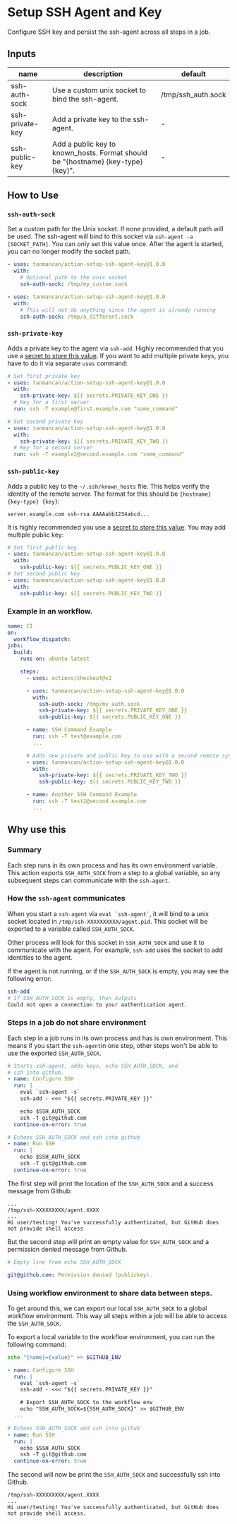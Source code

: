 # Setup SSH Agent and Key

Configure SSH key and persist the ssh-agent across all steps in a job.

## Inputs

| name            | description                                                                      | default            |
| --------------- | -------------------------------------------------------------------------------- | ------------------ |
| ssh-auth-sock   | Use a custom unix socket to bind the ssh-agent.                                  | /tmp/ssh_auth.sock |
| ssh-private-key | Add a private key to the ssh-agent.                                              | -                  |
| ssh-public-key  | Add a public key to known_hosts. Format should be "{hostname} {key-type} {key}". | -                  |

## How to Use

### `ssh-auth-sock`

Set a custom path for the Unix socket. If none provided, a default path will be used. The ssh-agent will bind to this socket via `ssh-agent -a [SOCKET_PATH]`. You can only set this value once. After the agent is started, you can no longer modify the socket path.

```yaml
- uses: tanmancan/action-setup-ssh-agent-key@1.0.0
  with:
    # Optional path to the unix socket
    ssh-auth-sock: /tmp/my_custom.sock

- uses: tanmancan/action-setup-ssh-agent-key@1.0.0
  with:
    # This will not do anything since the agent is already running
    ssh-auth-sock: /tmp/a_different.sock
```

### `ssh-private-key`

Adds a private key to the agent via `ssh-add`. Highly recommended that you use a [secret to store this value](https://docs.github.com/en/actions/reference/encrypted-secrets#creating-encrypted-secrets-for-a-repository). If you want to add multiple private keys, you have to do it via separate `uses` command:

```yaml
# Set first private key
- uses: tanmancan/action-setup-ssh-agent-key@1.0.0
  with:
    ssh-private-key: ${{ secrets.PRIVATE_KEY_ONE }}
  # Key for a first server
  run: ssh -T example@first.example.com "some_command"

# Set second private key
- uses: tanmancan/action-setup-ssh-agent-key@1.0.0
  with:
    ssh-private-key: ${{ secrets.PRIVATE_KEY_TWO }}
  # Key for a second server
  run: ssh -T example2@second.example.com "some_command"
```

### `ssh-public-key`

Adds a public key to the `~/.ssh/known_hosts` file. This helps verify the identity of the remote server. The format for this should be `{hostname} {key-type} {key}`:

```
server.example.com ssh-rsa AAAAabb1234abcd...
```

It is highly recommended you use a [secret to store this value](https://docs.github.com/en/actions/reference/encrypted-secrets#creating-encrypted-secrets-for-a-repository). You may add multiple public key:

```yaml
# Set first public key
- uses: tanmancan/action-setup-ssh-agent-key@1.0.0
  with:
    ssh-public-key: ${{ secrets.PUBLIC_KEY_ONE }}
# Set second public key
- uses: tanmancan/action-setup-ssh-agent-key@1.0.0
  with:
    ssh-public-key: ${{ secrets.PUBLIC_KEY_TWO }}
```

### Example in an workflow.

```yaml
name: CI
on:
  workflow_dispatch:
jobs:
  build:
    runs-on: ubuntu-latest

    steps:
      - uses: actions/checkout@v2

      - uses: tanmancan/action-setup-ssh-agent-key@1.0.0
        with:
          ssh-auth-sock: /tmp/my_auth.sock
          ssh-private-key: ${{ secrets.PRIVATE_KEY_ONE }}
          ssh-public-key: ${{ secrets.PUBLIC_KEY_ONE }}

      - name: SSH Command Example
        run: ssh -T test@example.com
        ...

      # Adds new private and public key to use with a second remote system
      - uses: tanmancan/action-setup-ssh-agent-key@1.0.0
        with:
          ssh-private-key: ${{ secrets.PRIVATE_KEY_TWO }}
          ssh-public-key: ${{ secrets.PUBLIC_KEY_TWO }}

      - name: Another SSH Command Example
        run: ssh -T test2@second.example.com
        ...
```

## Why use this

### Summary

Each step runs in its own process and has its own environment variable. This action exports `SSH_AUTH_SOCK` from a step to a global variable, so any subsequent steps can communicate with the `ssh-agent`.

### How the `ssh-agent` communicates

When you start a `ssh-agent` via `` eval `ssh-agent` ``, it will bind to a unix socket located in `/tmp/ssh-XXXXXXXXXX/agent.pid`. This socket will be exported to a variable called `SSH_AUTH_SOCK`.

Other process will look for this socket in `SSH_AUTH_SOCK` and use it to communicate with the agent. For example, `ssh-add` uses the socket to add identities to the agent.

If the agent is not running, or if the `SSH_AUTH_SOCK` is empty, you may see the following error:

```bash
ssh-add
# If SSH_AUTH_SOCK is empty, then outputs
Could not open a connection to your authentication agent.
```

### Steps in a job do not share environment

Each step in a job runs in its own process and has is own environment. This means if you start the `ssh-agent`in one step, other steps won't be able to use the exported `SSH_AUTH_SOCK`.

```yaml
# Starts ssh-agent, adds keys, echo SSH_AUTH_SOCK, and
# ssh into github.
- name: Configure SSH
  run: |
    eval `ssh-agent -s`
    ssh-add - <<< "${{ secrets.PRIVATE_KEY }}"

    echo $SSH_AUTH_SOCK
    ssh -T git@github.com
  continue-on-error: true

# Echoes SSH_AUTH_SOCK and ssh into github
- name: Run SSH
  run: |
    echo $SSH_AUTH_SOCK
    ssh -T git@github.com
  continue-on-error: true
```

The first step will print the location of the `SSH_AUTH_SOCK` and a success message from Github:

```
...
/tmp/ssh-XXXXXXXXX/agent.XXXX
...
Hi user/testing! You've successfully authenticated, but GitHub does not provide shell access
```

But the second step will print an empty value for `SSH_AUTH_SOCK` and a permission denied message from Github.

```yaml
# Empty line from echo SSH_AUTH_SOCK

git@github.com: Permission denied (publickey).
```

### Using workflow environment to share data between steps.

To get around this, we can export our local `SSH_AUTH_SOCK` to a global workflow environment. This way all steps within a job will be able to access the `SSH_AUTH_SOCK`.

To export a local variable to the workflow environment, you can run the following command:

```bash
echo "{name}={value}" >> $GITHUB_ENV
```

```yaml
- name: Configure SSH
  run: |
    eval `ssh-agent -s`
    ssh-add - <<< "${{ secrets.PRIVATE_KEY }}"

    # Export SSH_AUTH_SOCK to the workflow env
    echo "SSH_AUTH_SOCK=${SSH_AUTH_SOCK}" >> $GITHUB_ENV
  ...

# Echoes SSH_AUTH_SOCK and ssh into github
- name: Run SSH
  run: |
    echo $SSH_AUTH_SOCK
    ssh -T git@github.com
  continue-on-error: true
```

The second will now be print the `SSH_AUTH_SOCK` and successfully ssh into Github.

```
/tmp/ssh-XXXXXXXXX/agent.XXXX
...
Hi user/testing! You've successfully authenticated, but GitHub does not provide shell access.
```
